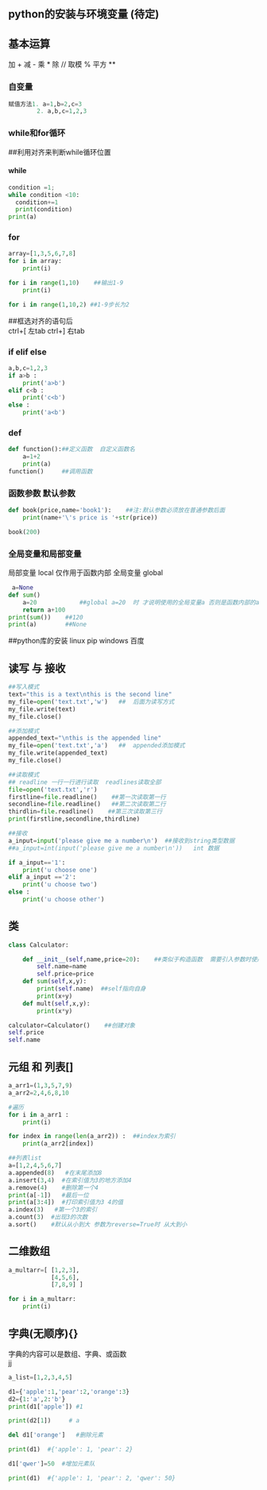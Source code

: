 
## python的安装与环境变量  (待定)

## 基本运算

加    +
减    -
乘    *
除    //
取模  %
平方  **

### 自变量
```python
赋值方法1. a=1,b=2,c=3
        2. a,b,c=1,2,3
```

        
### while和for循环

##利用对齐来判断while循环位置

#### while      
```python
condition =1;
while condition <10:
  condition+=1
  print(condition)
print(a)
```
   

### for

```python
array=[1,3,5,6,7,8]
for i in array:
    print(i)

for i in range(1,10)    ##输出1-9
    print(i)

for i in range(1,10,2) ##1-9步长为2

```
##框选对齐的语句后  
ctrl+[  左tab 
ctrl+]  右tab

### if elif else 
```python
a,b,c=1,2,3
if a>b :
    print('a>b')
elif c<b :
    print('c<b')
else :
    print('a<b')
```

### def
```python
def function():##定义函数  自定义函数名
    a=1+2
    print(a)
function()     ##调用函数

```
### 函数参数 默认参数

```python
def book(price,name='book1'):    ##注:默认参数必须放在普通参数后面
    print(name+'\'s price is '+str(price))

book(200)

```
### 全局变量和局部变量

局部变量 local  仅作用于函数内部
全局变量 global
```python
 a=None
def sum()
    a=20            ##global a=20  时 才说明使用的全局变量a 否则是函数内部的a
    return a+100
print(sum())    ##120
print(a)        ##None

```

##python库的安装
linux pip 
windows 百度

## 读写 与  接收
```python
##写入模式
text="this is a text\nthis is the second line"
my_file=open('text.txt','w')   ##  后面为读写方式
my_file.write(text)
my_file.close()

##添加模式
appended_text="\nthis is the appended line"
my_file=open('text.txt','a')   ##  appended添加模式
my_file.write(appended_text)
my_file.close()

##读取模式
## readline 一行一行进行读取  readlines读取全部
file=open('text.txt','r')
firstline=file.readline()    ##第一次读取第一行
secondline=file.readline()   ##第二次读取第二行 
thirdlin=file.readline()    ##第三次读取第三行
print(firstline,secondline,thirdline)

##接收
a_input=input('please give me a number\n')  ##接收到string类型数据
##a_input=int(input('please give me a number\n'))   int 数据

if a_input=='1':
    print('u choose one')
elif a_input =='2':
    print('u choose two')
else :
    print('u choose other')


```

## 类
```python
class Calculator:

    def __init__(self,name,price=20):    ##类似于构造函数  需要引入参数时使用 无参数无法构建类  可以使用默认参数
        self.name=name
        self.price=price
    def sum(self,x,y):
        print(self.name)  ##self指向自身
        print(x+y)
    def mult(self,x,y):
        print(x*y)

calculator=Calculator()    ##创建对象 
self.price
self.name

```
## 元组 和 列表[]
```python
a_arr1=(1,3,5,7,9)
a_arr2=2,4,6,8,10

#遍历
for i in a_arr1 :
    print(i)

for index in range(len(a_arr2)) :  ##index为索引
    print(a_arr2[index])

##列表list
a=[1,2,4,5,6,7]
a.appended(8)   #在末尾添加8
a.insert(3,4)  #在索引值为3的地方添加4
a.remove(4)    #删除第一个4
print(a[-1])   #最后一位 
print(a[3:4])  #打印索引值为3 4的值
a.index(3)   #第一个3的索引
a.count(3)  #出现3的次数
a.sort()    #默认从小到大 参数为reverse=True时 从大到小
```

## 二维数组

```python
a_multarr=[ [1,2,3],
            [4,5,6],
            [7,8,9] ]

for i in a_multarr:
    print(i)

```

## 字典(无顺序){}
字典的内容可以是数组、字典、或函数  
jj


```python
a_list=[1,2,3,4,5]

d1={'apple':1,'pear':2,'orange':3}
d2={1:'a',2:'b'}
print(d1['apple']) #1 

print(d2[1])     # a

del d1['orange']   #删除元素

print(d1)  #{'apple': 1, 'pear': 2}

d1['qwer']=50  #增加元素队

print(d1)  #{'apple': 1, 'pear': 2, 'qwer': 50}


```
